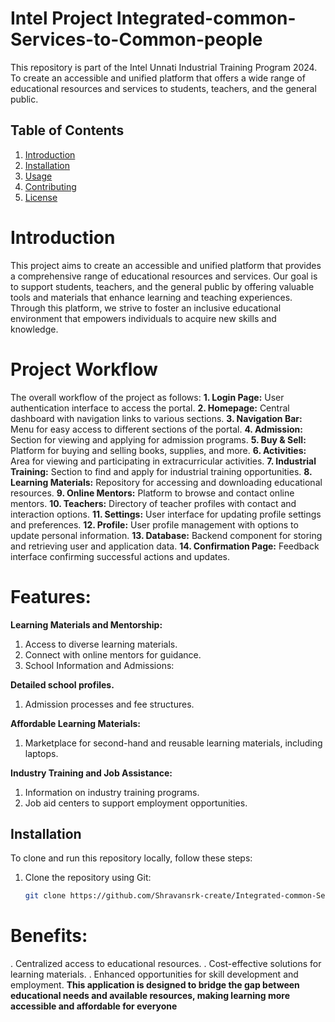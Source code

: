 # Intel Project Integrated-common-Services-to-Common-people
This repository is part of the Intel Unnati Industrial Training Program 2024. To create an accessible and unified platform that offers a wide range of educational resources and services to students, teachers, and the general public.

## Table of Contents
1. [Introduction](#introduction)
2. [Installation](#installation)
3. [Usage](#usage)
4. [Contributing](#contributing)
5. [License](#license)

# Introduction
This project aims to create an accessible and unified platform that provides a comprehensive range of educational resources and services. Our goal is to support students, teachers, and the general public by offering valuable tools and materials that enhance learning and teaching experiences. Through this platform, we strive to foster an inclusive educational environment that empowers individuals to acquire new skills and knowledge.

# Project Workflow
The overall workflow of the project as follows:
**1. Login Page:** User authentication interface to access the portal.
**2. Homepage:** Central dashboard with navigation links to various sections.
**3. Navigation Bar:** Menu for easy access to different sections of the portal.
**4. Admission:** Section for viewing and applying for admission programs.
**5. Buy & Sell:** Platform for buying and selling books, supplies, and more.
**6. Activities:** Area for viewing and participating in extracurricular activities.
**7. Industrial Training:** Section to find and apply for industrial training opportunities.
**8. Learning Materials:** Repository for accessing and downloading educational resources.
**9. Online Mentors:** Platform to browse and contact online mentors.
**10. Teachers:** Directory of teacher profiles with contact and interaction options.
**11. Settings:** User interface for updating profile settings and preferences.
**12. Profile:** User profile management with options to update personal information.
**13. Database:** Backend component for storing and retrieving user and application data.
**14. Confirmation Page:** Feedback interface confirming successful actions and updates.

# Features:
**Learning Materials and Mentorship:**
1. Access to diverse learning materials.
2. Connect with online mentors for guidance.
3. School Information and Admissions:


**Detailed school profiles.**
1. Admission processes and fee structures.


**Affordable Learning Materials:**
1. Marketplace for second-hand and reusable learning materials, including laptops.


**Industry Training and Job Assistance:**
1. Information on industry training programs.
2. Job aid centers to support employment opportunities.

## Installation

To clone and run this repository locally, follow these steps:

1. Clone the repository using Git:
   ```bash
   git clone https://github.com/Shravansrk-create/Integrated-common-Services-to-Common-people.git

# Benefits:
. Centralized access to educational resources.
. Cost-effective solutions for learning materials.
. Enhanced opportunities for skill development and employment.
**This application is designed to bridge the gap between educational needs and available resources, making learning more accessible and affordable for everyone**
